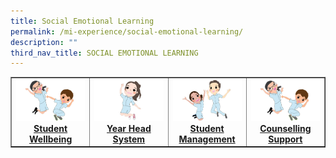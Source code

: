 ```yaml
---
title: Social Emotional Learning
permalink: /mi-experience/social-emotional-learning/
description: ""
third_nav_title: SOCIAL EMOTIONAL LEARNING
---
```

<table style="border-collapse: collapse; width: 100%;" border="1">
<tbody>
<tr>
<td style="width: 25%; text-align: center;"><a href="/mi-experience/social-emotional-learning/student-wellbeing"><img src="/images/image1.jpg"></a><a href="/mi-experience/social-emotional-learning/student-wellbeing"><strong>Student Wellbeing</strong></a></td>
<td style="width: 25%; text-align: center;"><a href="/mi-experience/social-emotional-learning/year-head-system"><img src="/images/image2.jpg"></a><a href="/mi-experience/social-emotional-learning/year-head-system"><strong>Year Head System</strong></a></td>
<td style="width: 25%; text-align: center;"><a href="/mi-experience/social-emotional-learning/student-management"><img src="/images/image3.jpg"></a><a href="/mi-experience/social-emotional-learning/student-management"><strong>Student Management</strong></a></td>
	<td style="width: 25%; text-align: center;"><a href="/mi-experience/social-emotional-learning/counselling-support"><img src="/images/image1.jpg"></a><a href="/mi-experience/social-emotional-learning/counselling-support"><strong>Counselling Support</strong></a></td>
</tr>
</tbody>
</table>